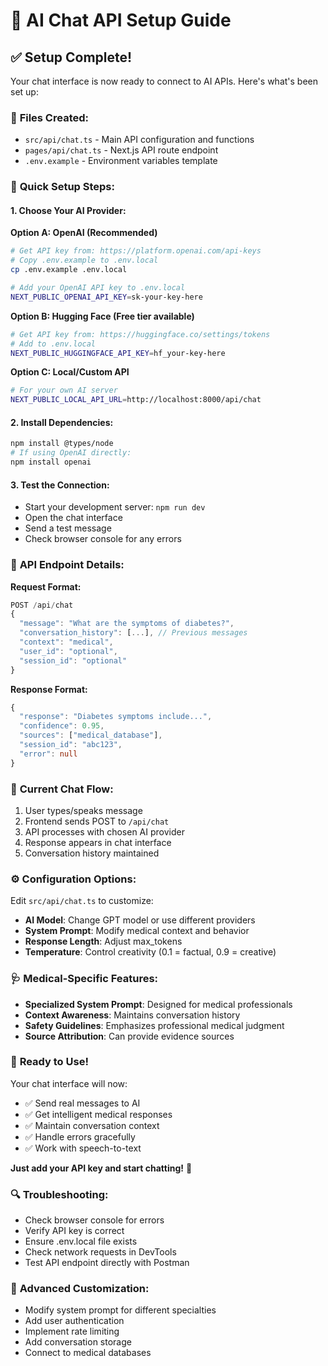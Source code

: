 # 🤖 AI Chat API Setup Guide

## ✅ **Setup Complete!**

Your chat interface is now ready to connect to AI APIs. Here's what's been set up:

### 📁 **Files Created:**
- `src/api/chat.ts` - Main API configuration and functions
- `pages/api/chat.ts` - Next.js API route endpoint
- `.env.example` - Environment variables template

### 🔧 **Quick Setup Steps:**

#### 1. **Choose Your AI Provider:**

**Option A: OpenAI (Recommended)**
```bash
# Get API key from: https://platform.openai.com/api-keys
# Copy .env.example to .env.local
cp .env.example .env.local

# Add your OpenAI API key to .env.local
NEXT_PUBLIC_OPENAI_API_KEY=sk-your-key-here
```

**Option B: Hugging Face (Free tier available)**
```bash
# Get API key from: https://huggingface.co/settings/tokens
# Add to .env.local
NEXT_PUBLIC_HUGGINGFACE_API_KEY=hf_your-key-here
```

**Option C: Local/Custom API**
```bash
# For your own AI server
NEXT_PUBLIC_LOCAL_API_URL=http://localhost:8000/api/chat
```

#### 2. **Install Dependencies:**
```bash
npm install @types/node
# If using OpenAI directly:
npm install openai
```

#### 3. **Test the Connection:**
- Start your development server: `npm run dev`
- Open the chat interface
- Send a test message
- Check browser console for any errors

### 🎯 **API Endpoint Details:**

**Request Format:**
```typescript
POST /api/chat
{
  "message": "What are the symptoms of diabetes?",
  "conversation_history": [...], // Previous messages
  "context": "medical",
  "user_id": "optional",
  "session_id": "optional"
}
```

**Response Format:**
```typescript
{
  "response": "Diabetes symptoms include...",
  "confidence": 0.95,
  "sources": ["medical_database"],
  "session_id": "abc123",
  "error": null
}
```

### 🔄 **Current Chat Flow:**
1. User types/speaks message
2. Frontend sends POST to `/api/chat`
3. API processes with chosen AI provider
4. Response appears in chat interface
5. Conversation history maintained

### ⚙️ **Configuration Options:**

Edit `src/api/chat.ts` to customize:
- **AI Model**: Change GPT model or use different providers
- **System Prompt**: Modify medical context and behavior
- **Response Length**: Adjust max_tokens
- **Temperature**: Control creativity (0.1 = factual, 0.9 = creative)

### 🩺 **Medical-Specific Features:**
- **Specialized System Prompt**: Designed for medical professionals
- **Context Awareness**: Maintains conversation history
- **Safety Guidelines**: Emphasizes professional medical judgment
- **Source Attribution**: Can provide evidence sources

### 🚀 **Ready to Use!**

Your chat interface will now:
- ✅ Send real messages to AI
- ✅ Get intelligent medical responses  
- ✅ Maintain conversation context
- ✅ Handle errors gracefully
- ✅ Work with speech-to-text

**Just add your API key and start chatting!** 🎉

### 🔍 **Troubleshooting:**
- Check browser console for errors
- Verify API key is correct
- Ensure .env.local file exists
- Check network requests in DevTools
- Test API endpoint directly with Postman

### 🔧 **Advanced Customization:**
- Modify system prompt for different specialties
- Add user authentication
- Implement rate limiting
- Add conversation storage
- Connect to medical databases
